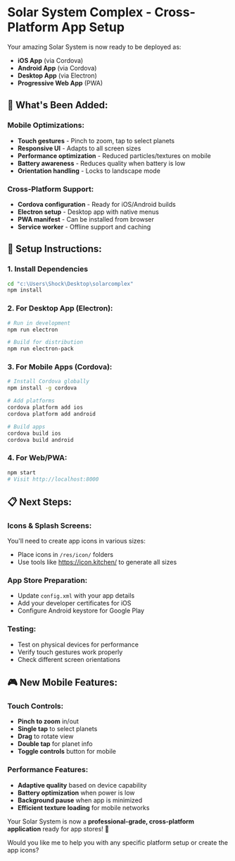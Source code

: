 # Solar System Complex - Cross-Platform App Setup

Your amazing Solar System is now ready to be deployed as:
- **iOS App** (via Cordova)
- **Android App** (via Cordova)  
- **Desktop App** (via Electron)
- **Progressive Web App** (PWA)

## 📱 **What's Been Added:**

### **Mobile Optimizations:**
- **Touch gestures** - Pinch to zoom, tap to select planets
- **Responsive UI** - Adapts to all screen sizes
- **Performance optimization** - Reduced particles/textures on mobile
- **Battery awareness** - Reduces quality when battery is low
- **Orientation handling** - Locks to landscape mode

### **Cross-Platform Support:**
- **Cordova configuration** - Ready for iOS/Android builds
- **Electron setup** - Desktop app with native menus
- **PWA manifest** - Can be installed from browser
- **Service worker** - Offline support and caching

## 🚀 **Setup Instructions:**

### **1. Install Dependencies**
```bash
cd "c:\Users\Shock\Desktop\solarcomplex"
npm install
```

### **2. For Desktop App (Electron):**
```bash
# Run in development
npm run electron

# Build for distribution
npm run electron-pack
```

### **3. For Mobile Apps (Cordova):**
```bash
# Install Cordova globally
npm install -g cordova

# Add platforms
cordova platform add ios
cordova platform add android

# Build apps
cordova build ios
cordova build android
```

### **4. For Web/PWA:**
```bash
npm start
# Visit http://localhost:8000
```

## 📋 **Next Steps:**

### **Icons & Splash Screens:**
You'll need to create app icons in various sizes:
- Place icons in `/res/icon/` folders
- Use tools like https://icon.kitchen/ to generate all sizes

### **App Store Preparation:**
- Update `config.xml` with your app details
- Add your developer certificates for iOS
- Configure Android keystore for Google Play

### **Testing:**
- Test on physical devices for performance
- Verify touch gestures work properly
- Check different screen orientations

## 🎮 **New Mobile Features:**

### **Touch Controls:**
- **Pinch to zoom** in/out
- **Single tap** to select planets  
- **Drag** to rotate view
- **Double tap** for planet info
- **Toggle controls** button for mobile

### **Performance Features:**
- **Adaptive quality** based on device capability
- **Battery optimization** when power is low
- **Background pause** when app is minimized
- **Efficient texture loading** for mobile networks

Your Solar System is now a **professional-grade, cross-platform application** ready for app stores! 🌟

Would you like me to help you with any specific platform setup or create the app icons?
